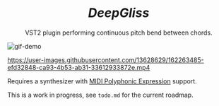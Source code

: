 <h1 align="center"><i>DeepGliss</i></h1>

<p align="center">
VST2 plugin performing continuous pitch bend between chords.
</p>

![gif-demo](deepgliss_demo.gif)

https://user-images.githubusercontent.com/13628629/162263485-efd32848-ca93-4b53-ab31-33612933872e.mp4

Requires a synthesizer with [MIDI Polyphonic Expression](https://en.wikipedia.org/wiki/MIDI#MIDI_Polyphonic_Expression) support.

This is a work in progress, see `todo.md` for the current roadmap.

